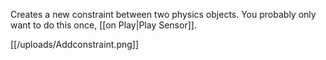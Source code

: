 Creates a new constraint between two physics objects. You probably only want to do this once, [[on Play|Play Sensor]].

[[/uploads/Addconstraint.png]]